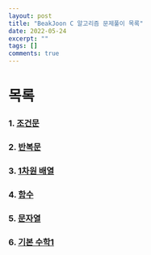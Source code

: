 ```yaml
---
layout: post
title: "BeakJoon C 알고리즘 문제풀이 목록"
date: 2022-05-24
excerpt: ""
tags: []
comments: true
---
```


# 목록

### 1. [조건문](https://glydokid.github.io//BeakJoon-C-Conditional)
### 2. [반복문](https://glydokid.github.io//BeakJoon-C-loop)
### 3. [1차원 배열](https://glydokid.github.io//BeakJoon-C-1_Arr)
### 4. [함수](https://glydokid.github.io//BeakJoon-C-Function)
### 5. [문자열](https://glydokid.github.io//BeakJoon-C-String)
### 6. [기본 수학1](https://glydokid.github.io//BeakJoon-C-Basic-math1)